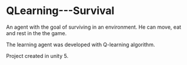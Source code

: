 # QLearning---Survival
An agent with the goal of surviving in an environment.
He can move, eat and rest in the the game.
 
The learning agent was developed with Q-learning algorithm. 

Project created in unity 5.
